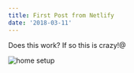 ```yaml
---
title: First Post from Netlify
date: '2018-03-11'
---
```


Does this work? If so this is crazy!@

![home setup](/assets/guru-banner.jpg)
